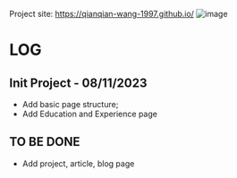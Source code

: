 Project site: https://qianqian-wang-1997.github.io/
![image](https://github.com/Qianqian-Wang-1997/Qianqian-Wang-1997.github.io/assets/34647571/430dbf80-e5a6-4c25-8d27-2b42a4b29c5d)

# LOG
## Init Project - 08/11/2023
* Add basic page structure;
* Add Education and Experience page
## TO BE DONE
* Add project, article, blog page
  
